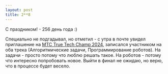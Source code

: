 ```yaml
---
layout: post
title: 2**8
---
```


С праздником! - 256 день года :)

Специально не подгадывал, но отметил - с утра в почте увидел приглашение на [МТС True Tech Champ 2024](https://truetechchamp.ru/), записался участником на оба трека (Алгоритмические задачи, Программирование роботов). На задачи - просто потому что люблю решать такое. На роботов - потому что интересно попробовать новое. Выйти в финал не ожидаю, но верю, что в процессе будет весело.